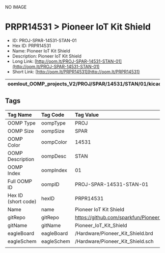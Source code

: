 


  
NO IMAGE  
# PRPR14531 > Pioneer IoT Kit Shield

- ID: PROJ-SPAR-14531-STAN-01
- Hex ID: PRPR14531
- Name: Pioneer IoT Kit Shield
- Description: Pioneer IoT Kit Shield
- Long Link: [http://oom.lt/PROJ-SPAR-14531-STAN-01](http://oom.lt/PROJ-SPAR-14531-STAN-01)
- Short Link: [http://oom.lt/PRPR14531](http://oom.lt/PRPR14531)
  

|oomlout_OOMP_projects_V2/PROJ/SPAR/14531/STAN/01/kicadPcb3dFront.png|oomlout_OOMP_projects_V2/PROJ/SPAR/14531/STAN/01/kicadPcb3dBack.png|oomlout_OOMP_projects_V2/PROJ/SPAR/14531/STAN/01/kicadPcb3d.png||
| :---: | :---: | :---: | :---: |

## Tags
  

|Tag Name|Tag Code|Tag Value|
| :--- | :--- | :--- |
|OOMP Type|oompType|PROJ|
|OOMP Size|oompSize|SPAR|
|OOMP Color|oompColor|14531|
|OOMP Description|oompDesc|STAN|
|OOMP Index|oompIndex|01|
|Full OOMP ID|oompID|PROJ-SPAR-14531-STAN-01|
|Hex ID (short code)|hexID|PRPR14531|
|Name|name|Pioneer IoT Kit Shield|
|gitRepo|gitRepo|https://github.com/sparkfun/Pioneer_IoT_Kit_Shield|
|gitName|gitName|Pioneer_IoT_Kit_Shield|
|eagleBoard|eagleBoard|/Hardware/Pioneer_Kit_Shield.brd|
|eagleSchem|eagleSchem|/Hardware/Pioneer_Kit_Shield.sch|
||||
